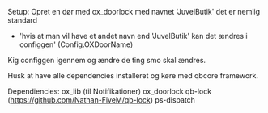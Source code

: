 Setup:
Opret en dør med ox_doorlock med navnet 'JuvelButik' det er nemlig standard
 - 'hvis at man vil have et andet navn end 'JuvelButik' kan det ændres i configgen' (Config.OXDoorName)

Kig configgen igennem og ændre de ting smo skal ændres.

Husk at have alle dependencies installeret og køre med qbcore framework.

Dependiencies:
ox_lib (til Notifikationer)
ox_doorlock
qb-lock (https://github.com/Nathan-FiveM/qb-lock)
ps-dispatch
